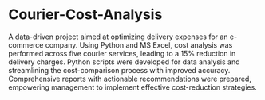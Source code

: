 # Courier-Cost-Analysis
A data-driven project aimed at optimizing delivery expenses for an e-commerce company. Using Python and MS Excel, cost analysis was performed across five courier services, leading to a 15% reduction in delivery charges. Python scripts were developed for data analysis and streamlining the cost-comparison process with improved accuracy. Comprehensive reports with actionable recommendations were prepared, empowering management to implement effective cost-reduction strategies.
